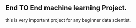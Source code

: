 ## End TO End machine learning Project. 
this is very important project for any beginner data scientist.